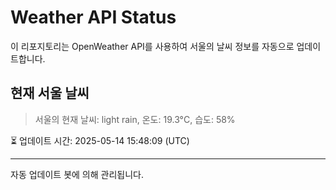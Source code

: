 
# Weather API Status

이 리포지토리는 OpenWeather API를 사용하여 서울의 날씨 정보를 자동으로 업데이트합니다.

## 현재 서울 날씨
> 서울의 현재 날씨: light rain, 온도: 19.3°C, 습도: 58%

⏳ 업데이트 시간: 2025-05-14 15:48:09 (UTC)

---
자동 업데이트 봇에 의해 관리됩니다.
